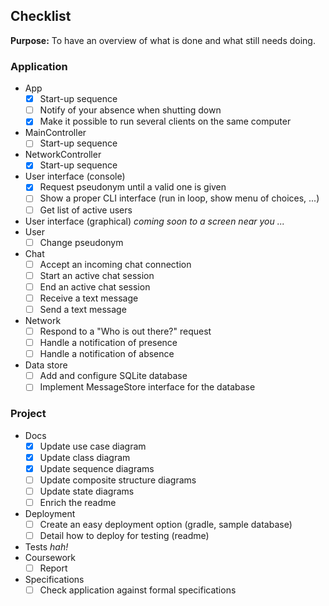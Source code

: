 ## Checklist

**Purpose:** To have an overview of what is done and what still needs doing.

### Application

- App
  - [x] Start-up sequence
  - [ ] Notify of your absence when shutting down
  - [x] Make it possible to run several clients on the same computer
- MainController
  - [ ] Start-up sequence
- NetworkController
  - [x] Start-up sequence
- User interface (console)
  - [x] Request pseudonym until a valid one is given
  - [ ] Show a proper CLI interface (run in loop, show menu of choices, ...)
  - [ ] Get list of active users
- User interface (graphical) _coming soon to a screen near you ..._
- User
  - [ ] Change pseudonym
- Chat
  - [ ] Accept an incoming chat connection
  - [ ] Start an active chat session
  - [ ] End an active chat session
  - [ ] Receive a text message
  - [ ] Send a text message
- Network
  - [ ] Respond to a "Who is out there?" request
  - [ ] Handle a notification of presence
  - [ ] Handle a notification of absence
- Data store
  - [ ] Add and configure SQLite database
  - [ ] Implement MessageStore interface for the database

### Project

- Docs
  - [x] Update use case diagram
  - [x] Update class diagram
  - [x] Update sequence diagrams
  - [ ] Update composite structure diagrams
  - [ ] Update state diagrams
  - [ ] Enrich the readme
- Deployment
  - [ ] Create an easy deployment option (gradle, sample database)
  - [ ] Detail how to deploy for testing (readme)
- Tests _hah!_
- Coursework
  - [ ] Report
- Specifications
  - [ ] Check application against formal specifications
